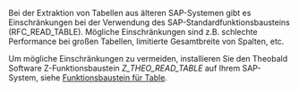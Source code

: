 Bei der Extraktion von Tabellen aus älteren SAP-Systemen gibt es Einschränkungen bei der Verwendung des SAP-Standardfunktionsbausteins (RFC_READ_TABLE).
Mögliche Einschränkungen sind z.B. schlechte Performance bei großen Tabellen, limitierte Gesamtbreite von Spalten, etc.

Um mögliche Einschränkungen zu vermeiden, installieren Sie den Theobald Software Z-Funktionsbaustein *Z_THEO_READ_TABLE* auf Ihrem SAP-System, siehe [Funktionsbaustein für Table](./sap-customizing/funktionsbaustein-fuer-table-extraktion).
